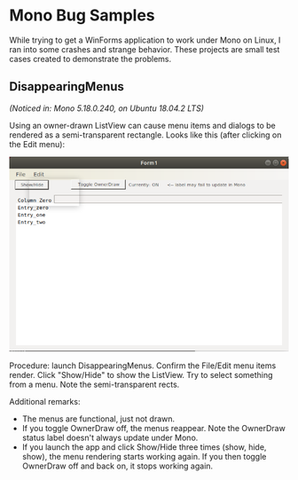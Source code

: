 # Mono Bug Samples #

While trying to get a WinForms application to work under Mono on Linux, I
ran into some crashes and strange behavior.  These projects are small test
cases created to demonstrate the problems.

## DisappearingMenus ##

*(Noticed in: Mono 5.18.0.240, on Ubuntu 18.04.2 LTS)*

Using an owner-drawn ListView can cause menu items and dialogs to be
rendered as a semi-transparent rectangle.  Looks like this (after clicking
on the Edit menu):

![screen cap](DisappearingMenus/sample.png)

Procedure: launch DisappearingMenus.  Confirm the File/Edit menu items
render.  Click "Show/Hide" to show the ListView.  Try to select something
from a menu.  Note the semi-transparent rects.

Additional remarks:

 * The menus are functional, just not drawn.
 * If you toggle OwnerDraw off, the menus reappear.  Note the OwnerDraw
   status label doesn't always update under Mono.
 * If you launch the app and click Show/Hide three times (show, hide, show),
   the menu rendering starts working again.  If you then toggle OwnerDraw off
   and back on, it stops working again.

